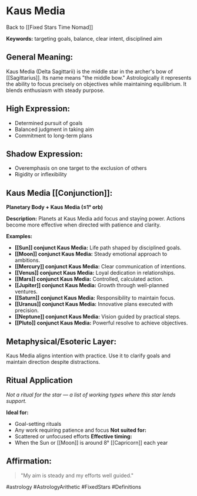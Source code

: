 # Kaus Media

Back to [[Fixed Stars Time Nomad]]

**Keywords:** targeting goals, balance, clear intent, disciplined aim

## General Meaning:
Kaus Media (Delta Sagittarii) is the middle star in the archer's bow of [[Sagittarius]]. Its name means "the middle bow." Astrologically it represents the ability to focus precisely on objectives while maintaining equilibrium. It blends enthusiasm with steady purpose.

## High Expression:
- Determined pursuit of goals
- Balanced judgment in taking aim
- Commitment to long-term plans

## Shadow Expression:
- Overemphasis on one target to the exclusion of others
- Rigidity or inflexibility

## Kaus Media [[Conjunction]]:

**Planetary Body + Kaus Media (≤1° orb)**

**Description:**
Planets at Kaus Media add focus and staying power. Actions become more effective when directed with patience and clarity.

**Examples:**
- **[[Sun]] conjunct Kaus Media:** Life path shaped by disciplined goals.
- **[[Moon]] conjunct Kaus Media:** Steady emotional approach to ambitions.
- **[[Mercury]] conjunct Kaus Media:** Clear communication of intentions.
- **[[Venus]] conjunct Kaus Media:** Loyal dedication in relationships.
- **[[Mars]] conjunct Kaus Media:** Controlled, calculated action.
- **[[Jupiter]] conjunct Kaus Media:** Growth through well-planned ventures.
- **[[Saturn]] conjunct Kaus Media:** Responsibility to maintain focus.
- **[[Uranus]] conjunct Kaus Media:** Innovative plans executed with precision.
- **[[Neptune]] conjunct Kaus Media:** Vision guided by practical steps.
- **[[Pluto]] conjunct Kaus Media:** Powerful resolve to achieve objectives.

## Metaphysical/Esoteric Layer:
Kaus Media aligns intention with practice. Use it to clarify goals and maintain direction despite distractions.

## Ritual Application
*Not a ritual for the star — a list of working types where this star lends support.*

**Ideal for:**
- Goal-setting rituals
- Any work requiring patience and focus
**Not suited for:**
- Scattered or unfocused efforts
**Effective timing:**
- When the Sun or [[Moon]] is around 8° [[Capricorn]] each year

## Affirmation:

> "My aim is steady and my efforts well guided."

#astrology #AstrologyArithetic #FixedStars #Definitions

